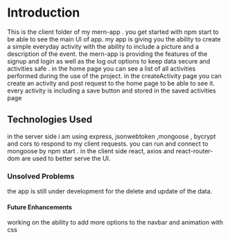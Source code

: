 # Introduction

This is the client folder of my mern-app .
you get started with npm start to be able to see the main UI of app.
my app is giving you the ability to create a simple everyday activity with the ability to include a picture and a description of the event.
the mern-app is providing the features of the signup and login as well as the log out options to keep data secure and activities safe .
in the home page you can see a list of all activities performed during the use of the project.
in the createActivity page you can create an activity and post request to the home page to be able to see it.
every activity is including a save button and stored in the saved activities page

## Technologies Used

in the server side i am using express, jsonwebtoken ,mongoose , bycrypt and cors to respond to my client requests.
you can run and connect to mongoose by npm start .
in the client side react, axios and react-router-dom are used to better serve the UI.

### Unsolved Problems
the app is still under development for the delete and update of the data.

#### Future Enhancements

working on the ability to add more options to the navbar and animation with css







